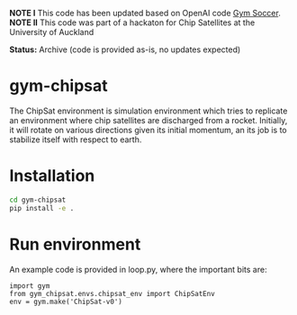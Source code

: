 **NOTE I** This code has been updated based on OpenAI code [Gym Soccer](https://github.com/openai/gym-soccer/tree/master/gym_soccer).
**NOTE II** This code was part of a hackaton for Chip Satellites at the University of Auckland

**Status:** Archive (code is provided as-is, no updates expected)

# gym-chipsat

The ChipSat environment is simulation environment which tries to replicate an environment
where chip satellites are discharged from a rocket. Initially, it will rotate on various
directions given its initial momentum, an its job is to stabilize itself with respect to
earth.

# Installation

```bash
cd gym-chipsat
pip install -e .
```

# Run environment

An example code is provided in loop.py, where the important bits are:

```
import gym
from gym_chipsat.envs.chipsat_env import ChipSatEnv
env = gym.make('ChipSat-v0')
```
